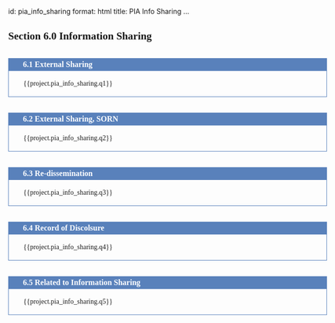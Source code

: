id: pia_info_sharing
format: html
title: PIA Info Sharing
...

<style>
  
  h2 {
    font-family: TimesNewRoman, Times, serif;
    display: block;
    font-size: 16pt;
    font-weight: bold;
    text-decoration: none;
  }

  .dos-pta-form {
    font-family: TimesNewRoman, Times, serif;
    width: 650px;
    margin: auto;
  }

  .dos-pta-form h2 {
    font-size: 12pt;
    font-family: TimesNewRoman, Times, serif;
    background-color: rgb(89, 129, 187);
    padding: 4px 30px 4px 30px;
    color: white;
    font-weight: bold;
    margin: 0px 0px 0px 0px;
    margin-top: 2em;
  }

  .dos-pta-form .cell-full {
    border-left: 1px solid rgb(89, 129, 187);
    border-right: 1px solid rgb(89, 129, 187);
    border-bottom: 1px solid rgb(89, 129, 187);padding: 4px 30px 4px 30px;
    font-family: TimesNewRoman, Times, serif;
  }

  .dos-pta-form .cell-left {
    border-left: 1px solid rgb(89, 129, 187);
    border-bottom: 1px solid rgb(89, 129, 187);
    padding: 4px 30px 4px 30px;
    width: 49.5%;
    display: table-cell;
    height: 100%;
  }

  .dos-pta-form .cell-right {
    border-left: 1px solid rgb(89, 129, 187);
    border-right: 1px solid rgb(89, 129, 187);
    border-bottom: 1px solid rgb(89, 129, 187);
    padding: 4px 30px 4px 30px;
    width: 49.5%;
    display: table-cell;
    height: 100%;
    vertical-align: top;
  }

</style>

<div>
  <h2>Section 6.0 Information Sharing</h2>
</div>

<div class="dos-pta-form">

  <h2>6.1 External Sharing</h2>
  <div class="cell-full">
    <p>{{project.pia_info_sharing.q1}}</p>
  </div>

  <h2>6.2 External Sharing, SORN</h2>
  <div class="cell-full">
    <p>{{project.pia_info_sharing.q2}}</p>
  </div>

  <h2>6.3 Re-dissemination</h2>
  <div class="cell-full">
    <p>{{project.pia_info_sharing.q3}}</p>
  </div>

  <h2>6.4 Record of Discolsure</h2>
  <div class="cell-full">
    <p>{{project.pia_info_sharing.q4}}</p>
  </div>

  <h2>6.5 Related to Information Sharing</h2>
  <div class="cell-full">
    <p>{{project.pia_info_sharing.q5}}</p>
  </div>
 
</div>
